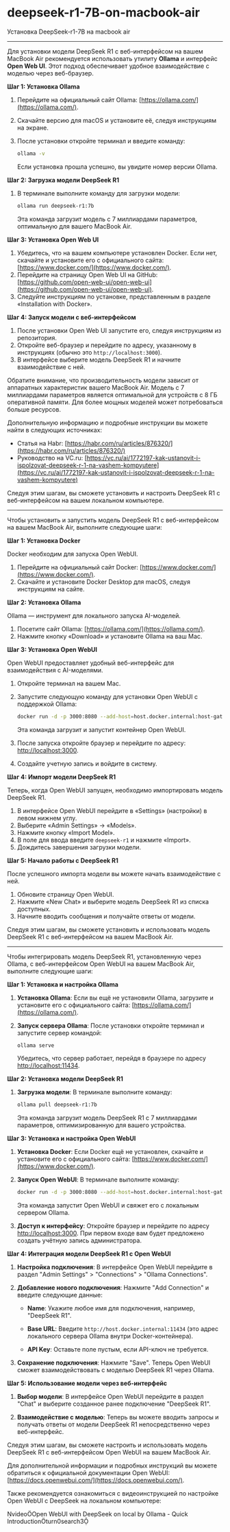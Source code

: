 # deepseek-r1-7B-on-macbook-air
Установка DeepSeek-r1-7B на macbook air

---

Для установки модели DeepSeek R1 с веб-интерфейсом на вашем MacBook Air рекомендуется использовать утилиту **Ollama** и интерфейс **Open Web UI**. Этот подход обеспечивает удобное взаимодействие с моделью через веб-браузер.

**Шаг 1: Установка Ollama**

1. Перейдите на официальный сайт Ollama: [https://ollama.com/](https://ollama.com/).
2. Скачайте версию для macOS и установите её, следуя инструкциям на экране.
3. После установки откройте терминал и введите команду:

   ```bash
   ollama -v
   ```

   Если установка прошла успешно, вы увидите номер версии Ollama.

**Шаг 2: Загрузка модели DeepSeek R1**

1. В терминале выполните команду для загрузки модели:

   ```bash
   ollama run deepseek-r1:7b
   ```

   Эта команда загрузит модель с 7 миллиардами параметров, оптимальную для вашего MacBook Air.

**Шаг 3: Установка Open Web UI**

1. Убедитесь, что на вашем компьютере установлен Docker. Если нет, скачайте и установите его с официального сайта: [https://www.docker.com/](https://www.docker.com/).
2. Перейдите на страницу Open Web UI на GitHub: [https://github.com/open-web-ui/open-web-ui](https://github.com/open-web-ui/open-web-ui).
3. Следуйте инструкциям по установке, представленным в разделе «Installation with Docker».

**Шаг 4: Запуск модели с веб-интерфейсом**

1. После установки Open Web UI запустите его, следуя инструкциям из репозитория.
2. Откройте веб-браузер и перейдите по адресу, указанному в инструкциях (обычно это `http://localhost:3000`).
3. В интерфейсе выберите модель DeepSeek R1 и начните взаимодействие с ней.

Обратите внимание, что производительность модели зависит от аппаратных характеристик вашего MacBook Air. Модель с 7 миллиардами параметров является оптимальной для устройств с 8 ГБ оперативной памяти. Для более мощных моделей может потребоваться больше ресурсов.

Дополнительную информацию и подробные инструкции вы можете найти в следующих источниках:

- Статья на Habr: [https://habr.com/ru/articles/876320/](https://habr.com/ru/articles/876320/)
- Руководство на VC.ru: [https://vc.ru/ai/1772197-kak-ustanovit-i-ispolzovat-deepseek-r-1-na-vashem-kompyutere](https://vc.ru/ai/1772197-kak-ustanovit-i-ispolzovat-deepseek-r-1-na-vashem-kompyutere)

Следуя этим шагам, вы сможете установить и настроить DeepSeek R1 с веб-интерфейсом на вашем локальном компьютере. 

---

Чтобы установить и запустить модель DeepSeek R1 с веб-интерфейсом на вашем MacBook Air, выполните следующие шаги:

**Шаг 1: Установка Docker**

Docker необходим для запуска Open WebUI.

1. Перейдите на официальный сайт Docker: [https://www.docker.com/](https://www.docker.com/).
2. Скачайте и установите Docker Desktop для macOS, следуя инструкциям на сайте.

**Шаг 2: Установка Ollama**

Ollama — инструмент для локального запуска AI-моделей.

1. Посетите сайт Ollama: [https://ollama.com/](https://ollama.com/).
2. Нажмите кнопку «Download» и установите Ollama на ваш Mac.

**Шаг 3: Установка Open WebUI**

Open WebUI предоставляет удобный веб-интерфейс для взаимодействия с AI-моделями.

1. Откройте терминал на вашем Mac.
2. Запустите следующую команду для установки Open WebUI с поддержкой Ollama:

   ```bash
   docker run -d -p 3000:8080 --add-host=host.docker.internal:host-gateway -v ollama:/root/.ollama -v open-webui:/app/backend/data --name open-webui --restart always ghcr.io/open-webui/open-webui:ollama
   ```

   Эта команда загрузит и запустит контейнер Open WebUI.

3. После запуска откройте браузер и перейдите по адресу: [http://localhost:3000](http://localhost:3000).
4. Создайте учетную запись и войдите в систему.

**Шаг 4: Импорт модели DeepSeek R1**

Теперь, когда Open WebUI запущен, необходимо импортировать модель DeepSeek R1.

1. В интерфейсе Open WebUI перейдите в «Settings» (настройки) в левом нижнем углу.
2. Выберите «Admin Settings» → «Models».
3. Нажмите кнопку «Import Model».
4. В поле для ввода введите `deepseek-r1` и нажмите «Import».
5. Дождитесь завершения загрузки модели.

**Шаг 5: Начало работы с DeepSeek R1**

После успешного импорта модели вы можете начать взаимодействие с ней.

1. Обновите страницу Open WebUI.
2. Нажмите «New Chat» и выберите модель DeepSeek R1 из списка доступных.
3. Начните вводить сообщения и получайте ответы от модели.

Следуя этим шагам, вы сможете установить и использовать модель DeepSeek R1 с веб-интерфейсом на вашем MacBook Air. 

---

Чтобы интегрировать модель DeepSeek R1, установленную через Ollama, с веб-интерфейсом Open WebUI на вашем MacBook Air, выполните следующие шаги:

**Шаг 1: Установка и настройка Ollama**

1. **Установка Ollama**: Если вы ещё не установили Ollama, загрузите и установите его с официального сайта: [https://ollama.com/](https://ollama.com/).

2. **Запуск сервера Ollama**: После установки откройте терминал и запустите сервер командой:

   ```bash
   ollama serve
   ```

   Убедитесь, что сервер работает, перейдя в браузере по адресу [http://localhost:11434](http://localhost:11434).

**Шаг 2: Установка модели DeepSeek R1**

1. **Загрузка модели**: В терминале выполните команду:

   ```bash
   ollama pull deepseek-r1:7b
   ```

   Эта команда загрузит модель DeepSeek R1 с 7 миллиардами параметров, оптимизированную для вашего устройства.

**Шаг 3: Установка и настройка Open WebUI**

1. **Установка Docker**: Если Docker ещё не установлен, скачайте и установите его с официального сайта: [https://www.docker.com/](https://www.docker.com/).

2. **Запуск Open WebUI**: В терминале выполните команду:

   ```bash
   docker run -d -p 3000:8080 --add-host=host.docker.internal:host-gateway -v open-webui:/app/backend/data --name open-webui --restart always ghcr.io/open-webui/open-webui:main
   ```

   Эта команда запустит Open WebUI и свяжет его с локальным сервером Ollama.

3. **Доступ к интерфейсу**: Откройте браузер и перейдите по адресу [http://localhost:3000](http://localhost:3000). При первом входе вам будет предложено создать учётную запись администратора.

**Шаг 4: Интеграция модели DeepSeek R1 с Open WebUI**

1. **Настройка подключения**: В интерфейсе Open WebUI перейдите в раздел "Admin Settings" > "Connections" > "Ollama Connections".

2. **Добавление нового подключения**: Нажмите "Add Connection" и введите следующие данные:

   - **Name**: Укажите любое имя для подключения, например, "DeepSeek R1".

   - **Base URL**: Введите `http://host.docker.internal:11434` (это адрес локального сервера Ollama внутри Docker-контейнера).

   - **API Key**: Оставьте поле пустым, если API-ключ не требуется.

3. **Сохранение подключения**: Нажмите "Save". Теперь Open WebUI сможет взаимодействовать с моделью DeepSeek R1 через Ollama.

**Шаг 5: Использование модели через веб-интерфейс**

1. **Выбор модели**: В интерфейсе Open WebUI перейдите в раздел "Chat" и выберите созданное ранее подключение "DeepSeek R1".

2. **Взаимодействие с моделью**: Теперь вы можете вводить запросы и получать ответы от модели DeepSeek R1 непосредственно через веб-интерфейс.

Следуя этим шагам, вы сможете настроить и использовать модель DeepSeek R1 с веб-интерфейсом Open WebUI на вашем MacBook Air.

Для дополнительной информации и подробных инструкций вы можете обратиться к официальной документации Open WebUI: [https://docs.openwebui.com/](https://docs.openwebui.com/).

Также рекомендуется ознакомиться с видеоинструкцией по настройке Open WebUI с DeepSeek на локальном компьютере:

videoOpen WebUI with DeepSeek on local by Ollama - Quick Introductionturn0search3 
